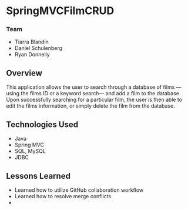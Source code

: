 # SpringMVCFilmCRUD

### Team

* Tiarra Blandin
* Daniel Schulenberg
* Ryan Donnelly

## Overview

This application allows the user to search through a database of films —using the films ID or a keyword search— and add a film to the database. Upon successfully searching for a particular film, the user is then able to edit the films information, or simply delete the film from the database. 

## Technologies Used

* Java
* Spring MVC
* SQL, MySQL
* JDBC

## Lessons Learned

* Learned how to utilize GitHub collaboration workflow
* Learned how to resolve merge conflicts
* 